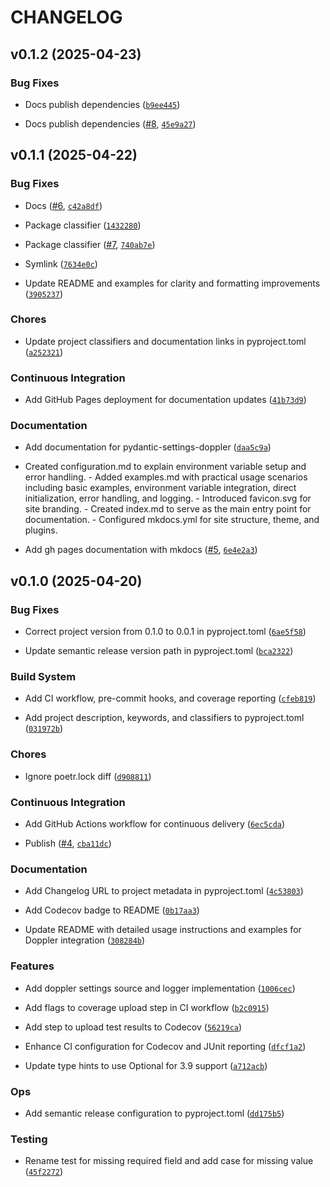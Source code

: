 # CHANGELOG


## v0.1.2 (2025-04-23)

### Bug Fixes

- Docs publish dependencies
  ([`b9ee445`](https://github.com/ajauniskis/pydantic-settings-doppler/commit/b9ee4456a61846c509cd3dd37edf2d86ff329db7))

- Docs publish dependencies ([#8](https://github.com/ajauniskis/pydantic-settings-doppler/pull/8),
  [`45e9a27`](https://github.com/ajauniskis/pydantic-settings-doppler/commit/45e9a27809cfd04bbc095dcdf1fcdf2edc2f275d))


## v0.1.1 (2025-04-22)

### Bug Fixes

- Docs ([#6](https://github.com/ajauniskis/pydantic-settings-doppler/pull/6),
  [`c42a8df`](https://github.com/ajauniskis/pydantic-settings-doppler/commit/c42a8df53a1096a9faa89526400b21a47b8c16a3))

- Package classifier
  ([`1432280`](https://github.com/ajauniskis/pydantic-settings-doppler/commit/14322805f581471995a195eb55d95385b740477a))

- Package classifier ([#7](https://github.com/ajauniskis/pydantic-settings-doppler/pull/7),
  [`740ab7e`](https://github.com/ajauniskis/pydantic-settings-doppler/commit/740ab7e27fa584eed2555e1cef4fce5c93b60a16))

- Symlink
  ([`7634e0c`](https://github.com/ajauniskis/pydantic-settings-doppler/commit/7634e0c8a3744013a087c6a9173c6f6df80ace44))

- Update README and examples for clarity and formatting improvements
  ([`3905237`](https://github.com/ajauniskis/pydantic-settings-doppler/commit/3905237069569d65d4d44e4fccdcd3eedb06e640))

### Chores

- Update project classifiers and documentation links in pyproject.toml
  ([`a252321`](https://github.com/ajauniskis/pydantic-settings-doppler/commit/a252321f75ac2fc3f1658b1cb31593277a35ff0e))

### Continuous Integration

- Add GitHub Pages deployment for documentation updates
  ([`41b73d9`](https://github.com/ajauniskis/pydantic-settings-doppler/commit/41b73d9197af7fe3188683a6e816d8fab865dc8c))

### Documentation

- Add documentation for pydantic-settings-doppler
  ([`daa5c9a`](https://github.com/ajauniskis/pydantic-settings-doppler/commit/daa5c9a5dcb16f9079b2ea924009e1fdd598360b))

- Created configuration.md to explain environment variable setup and error handling. - Added
  examples.md with practical usage scenarios including basic examples, environment variable
  integration, direct initialization, error handling, and logging. - Introduced favicon.svg for site
  branding. - Created index.md to serve as the main entry point for documentation. - Configured
  mkdocs.yml for site structure, theme, and plugins.

- Add gh pages documentation with mkdocs
  ([#5](https://github.com/ajauniskis/pydantic-settings-doppler/pull/5),
  [`6e4e2a3`](https://github.com/ajauniskis/pydantic-settings-doppler/commit/6e4e2a383bc268109d79f43aaa81479b672ab605))


## v0.1.0 (2025-04-20)

### Bug Fixes

- Correct project version from 0.1.0 to 0.0.1 in pyproject.toml
  ([`6ae5f58`](https://github.com/ajauniskis/pydantic-settings-doppler/commit/6ae5f58c424fa8c0451228479d3dd64b63e0145d))

- Update semantic release version path in pyproject.toml
  ([`bca2322`](https://github.com/ajauniskis/pydantic-settings-doppler/commit/bca23225c231ca8da91620659e2df84c6d7a53cb))

### Build System

- Add CI workflow, pre-commit hooks, and coverage reporting
  ([`cfeb819`](https://github.com/ajauniskis/pydantic-settings-doppler/commit/cfeb819831aa96a6292df6b0122de0916a255399))

- Add project description, keywords, and classifiers to pyproject.toml
  ([`031972b`](https://github.com/ajauniskis/pydantic-settings-doppler/commit/031972b6290c7acf2894e938a552800e08cb34f8))

### Chores

- Ignore poetr.lock diff
  ([`d908811`](https://github.com/ajauniskis/pydantic-settings-doppler/commit/d9088113fe209b592d5e1aefd80606e2756b96fe))

### Continuous Integration

- Add GitHub Actions workflow for continuous delivery
  ([`6ec5cda`](https://github.com/ajauniskis/pydantic-settings-doppler/commit/6ec5cdabf65a2dd4da9564b22d26e0a9f1f658ef))

- Publish ([#4](https://github.com/ajauniskis/pydantic-settings-doppler/pull/4),
  [`cba11dc`](https://github.com/ajauniskis/pydantic-settings-doppler/commit/cba11dcc9f9b9b2872b2be79bb617724f34bfc5d))

### Documentation

- Add Changelog URL to project metadata in pyproject.toml
  ([`4c53803`](https://github.com/ajauniskis/pydantic-settings-doppler/commit/4c53803f79b0117c6f75263737a2092dafa1b24b))

- Add Codecov badge to README
  ([`0b17aa3`](https://github.com/ajauniskis/pydantic-settings-doppler/commit/0b17aa3ef884ccf25b121ddf0507821d74050737))

- Update README with detailed usage instructions and examples for Doppler integration
  ([`308284b`](https://github.com/ajauniskis/pydantic-settings-doppler/commit/308284b8b0172384ddd4e90bc6d772c6e773bffe))

### Features

- Add doppler settings source and logger implementation
  ([`1006cec`](https://github.com/ajauniskis/pydantic-settings-doppler/commit/1006cec6b45fb7f19fba81a37e8c6bebf7a01105))

- Add flags to coverage upload step in CI workflow
  ([`b2c0915`](https://github.com/ajauniskis/pydantic-settings-doppler/commit/b2c0915a77e74291cf0103c24b8f801533e9c27e))

- Add step to upload test results to Codecov
  ([`56219ca`](https://github.com/ajauniskis/pydantic-settings-doppler/commit/56219ca6b1ebcb5734ff0efc5d292353bbfcb274))

- Enhance CI configuration for Codecov and JUnit reporting
  ([`dfcf1a2`](https://github.com/ajauniskis/pydantic-settings-doppler/commit/dfcf1a2cf3e98fde831df48a09523b6e6db3f1dd))

- Update type hints to use Optional for 3.9 support
  ([`a712acb`](https://github.com/ajauniskis/pydantic-settings-doppler/commit/a712acb39f37a3f2020fbfa8872cde8ac0ae5cd9))

### Ops

- Add semantic release configuration to pyproject.toml
  ([`dd175b5`](https://github.com/ajauniskis/pydantic-settings-doppler/commit/dd175b57a73d9271aa21348dc8fbbb6c8b10a8f1))

### Testing

- Rename test for missing required field and add case for missing value
  ([`45f2272`](https://github.com/ajauniskis/pydantic-settings-doppler/commit/45f2272878344d38831c2a68d5bba4d05082acc1))
